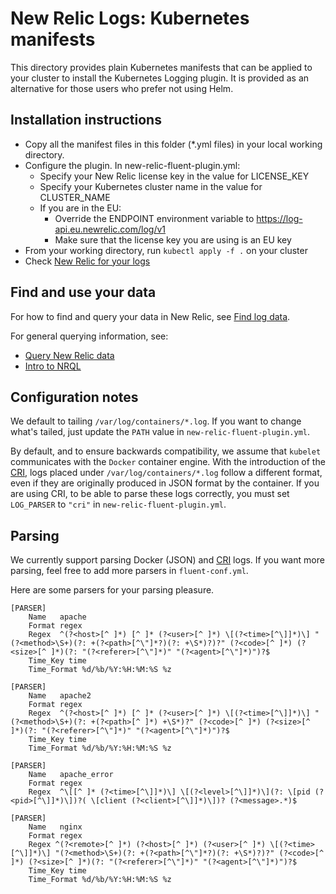 # New Relic Logs: Kubernetes manifests
This directory provides plain Kubernetes manifests that can be applied to your cluster to install the Kubernetes Logging plugin. It is provided as an alternative for those users who prefer not using Helm.

## Installation instructions
* Copy all the manifest files in this folder (*.yml files) in your local working directory.
* Configure the plugin. In new-relic-fluent-plugin.yml:
  * Specify your New Relic license key in the value for LICENSE_KEY
  * Specify your Kubernetes cluster name in the value for CLUSTER_NAME
  * If you are in the EU:
    * Override the ENDPOINT environment variable to https://log-api.eu.newrelic.com/log/v1
    * Make sure that the license key you are using is an EU key
* From your working directory, run `kubectl apply -f .` on your cluster
* Check [New Relic for your logs](https://docs.newrelic.com/docs/logs/new-relic-logs/get-started/introduction-new-relic-logs#find-data)

## Find and use your data

For how to find and query your data in New Relic, see [Find log data](https://docs.newrelic.com/docs/logs/new-relic-logs/get-started/introduction-new-relic-logs#find-data).

For general querying information, see:
- [Query New Relic data](https://docs.newrelic.com/docs/using-new-relic/data/understand-data/query-new-relic-data)
- [Intro to NRQL](https://docs.newrelic.com/docs/query-data/nrql-new-relic-query-language/getting-started/introduction-nrql)

## Configuration notes

We default to tailing `/var/log/containers/*.log`. If you want to change what's tailed, just update the `PATH` 
value in `new-relic-fluent-plugin.yml`.

By default, and to ensure backwards compatibility, we assume that `kubelet` communicates with the `Docker` container engine. With the introduction of the [CRI](https://kubernetes.io/blog/2016/12/container-runtime-interface-cri-in-kubernetes/), logs placed under `/var/log/containers/*.log` follow a different format, even if they are originally produced in JSON format by the container. If you are using CRI, to be able to parse these logs correctly, you must set `LOG_PARSER` to `"cri"` in `new-relic-fluent-plugin.yml`.

## Parsing

We currently support parsing Docker (JSON) and [CRI](https://kubernetes.io/blog/2016/12/container-runtime-interface-cri-in-kubernetes/) logs. If you want more parsing, feel free to add more parsers in `fluent-conf.yml`.

Here are some parsers for your parsing pleasure. 

```
[PARSER]
    Name   apache
    Format regex
    Regex  ^(?<host>[^ ]*) [^ ]* (?<user>[^ ]*) \[(?<time>[^\]]*)\] "(?<method>\S+)(?: +(?<path>[^\"]*?)(?: +\S*)?)?" (?<code>[^ ]*) (?<size>[^ ]*)(?: "(?<referer>[^\"]*)" "(?<agent>[^\"]*)")?$
    Time_Key time
    Time_Format %d/%b/%Y:%H:%M:%S %z

[PARSER]
    Name   apache2
    Format regex
    Regex  ^(?<host>[^ ]*) [^ ]* (?<user>[^ ]*) \[(?<time>[^\]]*)\] "(?<method>\S+)(?: +(?<path>[^ ]*) +\S*)?" (?<code>[^ ]*) (?<size>[^ ]*)(?: "(?<referer>[^\"]*)" "(?<agent>[^\"]*)")?$
    Time_Key time
    Time_Format %d/%b/%Y:%H:%M:%S %z

[PARSER]
    Name   apache_error
    Format regex
    Regex  ^\[[^ ]* (?<time>[^\]]*)\] \[(?<level>[^\]]*)\](?: \[pid (?<pid>[^\]]*)\])?( \[client (?<client>[^\]]*)\])? (?<message>.*)$

[PARSER]
    Name   nginx
    Format regex
    Regex ^(?<remote>[^ ]*) (?<host>[^ ]*) (?<user>[^ ]*) \[(?<time>[^\]]*)\] "(?<method>\S+)(?: +(?<path>[^\"]*?)(?: +\S*)?)?" (?<code>[^ ]*) (?<size>[^ ]*)(?: "(?<referer>[^\"]*)" "(?<agent>[^\"]*)")?$
    Time_Key time
    Time_Format %d/%b/%Y:%H:%M:%S %z
  ```   